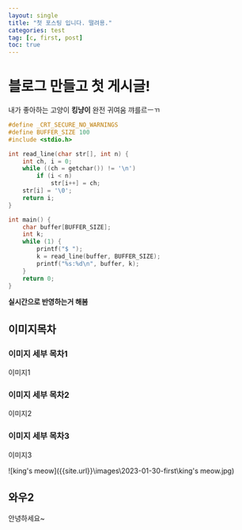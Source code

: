 ```yaml
---
layout: single
title: "첫 포스팅 입니다. 떨려용."
categories: test
tag: [c, first, post]
toc: true
---
```


# 블로그 만들고 첫 게시글!



내가 좋아하는 고양이 **킹냥이** 완전 귀여움 꺄를르ㅡㄲ



```cpp
#define _CRT_SECURE_NO_WARNINGS
#define BUFFER_SIZE 100
#include <stdio.h>

int read_line(char str[], int n) {
	int ch, i = 0;
	while ((ch = getchar()) != '\n')
		if (i < n)
			str[i++] = ch;
	str[i] = '\0';
	return i;
}

int main() {
	char buffer[BUFFER_SIZE];
	int k;
	while (1) {
		printf("$ ");
		k = read_line(buffer, BUFFER_SIZE);
		printf("%s:%d\n", buffer, k);
	}
	return 0;
}
```

**실시간으로 반영하는거 해봄**





## 이미지목차

### 이미지 세부 목차1

이미지1

### 이미지 세부 목차2

이미지2

### 이미지 세부 목차3

이미지3

![king's meow]({{site.url}}\images\2023-01-30-first\king's meow.jpg)



## 와우2

안녕하세요~

